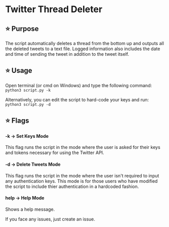 # Twitter Thread Deleter

## ⭐ Purpose
The script automatically deletes a thread from the bottom up and outputs all the deleted tweets to a text file. Logged information also includes the date and time of sending the tweet in addition to the tweet itself.

## ⭐ Usage

Open terminal (or cmd on Windows) and type the following command:
```python3 script.py -k```

Alternatively, you can edit the script to hard-code your keys and run:
```python3 script.py -d```

## ⭐ Flags
#### -k -> Set Keys Mode
This flag runs the script in the mode where the user is asked for their keys and tokens necessary for using the Twitter API.

#### -d -> Delete Tweets Mode
This flag runs the script in the mode where the user isn't required to input any authentication keys. This mode is for those users who have modified the script to include thier authentication in a hardcoded fashion.

#### help -> Help Mode
Shows a help message.

If you face any issues, just create an issue.